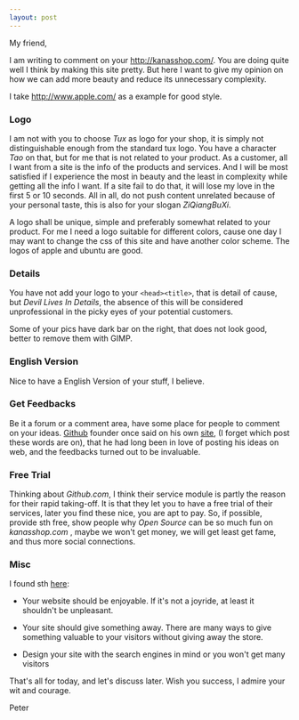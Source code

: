 ```yaml
---
layout: post
---
```


My friend,

I am writing to comment on your <http://kanasshop.com/>. You are doing quite well
I think by making this site pretty. But here I want to give my opinion on how
we can add more beauty and reduce its unnecessary complexity. 

I take <http://www.apple.com/> as a example for good style.

### Logo

I am not with you to choose _Tux_ as logo for your shop, it is simply not
distinguishable enough from the standard tux logo.  You have a character _Tao_
on that, but for me that is not related to your product. As a customer, all I
want from a site is the info of the products and services. And I will be
most satisfied if I experience the most in beauty and the least in complexity
while getting all the info I want.  If a site fail to do that, it will lose my
love in the first 5 or 10 seconds.  All in all, do not push content unrelated
because of your personal taste, this is also for your slogan _ZiQiangBuXi_.

A logo shall be unique, simple and preferably somewhat related to your
product. For me I need a logo suitable for different colors, cause one day I
may want to change the css of this site and have another color scheme.  The
logos of apple and ubuntu are good.

### Details

You have not add your logo to your `<head><title>`, that is detail of cause,
but _Devil Lives In Details_, the absence of this will be considered
unprofessional in the picky eyes of your potential customers.

Some of your pics have dark bar on the right, that does not look good, better
to remove them with GIMP.

### English Version

Nice to have a English Version of your stuff, I believe.

### Get Feedbacks

Be it a forum or a comment area, have some place for people to comment on your ideas.
[Github](http://www.github.com) founder once said on his own
[site](http://tom.preston-werner.com/), (I forget which post these words are
on), that he had long been in love of posting his ideas on web, and the
feedbacks turned out to be invaluable.

### Free Trial

Thinking about _Github.com_, I think their service module is partly the reason
for their rapid taking-off. It is that they let you to have a free trial of
their services, later you find these nice, you are apt to pay. So, if
possible, provide sth free, show people why _Open Source_ can be so much fun
on _kanasshop.com_ , maybe we won't get money, we will get least get fame, and
thus more social connections.

### Misc

I found sth [here](http://www.wordsinarow.com/design.html):

- Your website should be enjoyable. If it's not a joyride, at least it
shouldn't be unpleasant.

- Your site should give something away. There are many ways to give something
valuable to your visitors without giving away the store.

- Design your site with the search engines in mind or you won't get many
visitors

That's all for today, and let's discuss later. Wish you success, I admire your
wit and courage.

Peter
